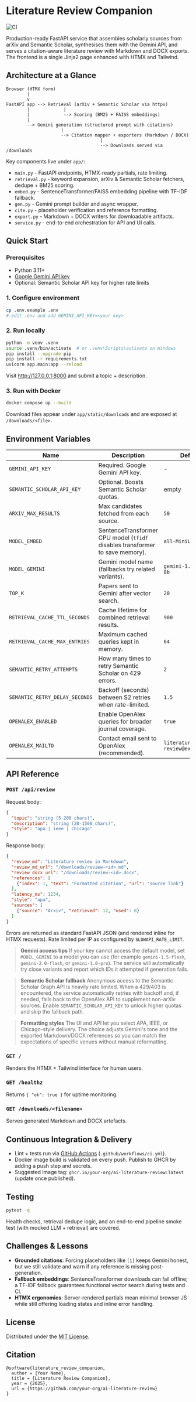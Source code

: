 # Literature Review Companion

![CI](https://img.shields.io/github/actions/workflow/status/your-org/ai-literature-review/ci.yml?branch=main)

Production-ready FastAPI service that assembles scholarly sources from arXiv and Semantic Scholar, synthesises them with the Gemini API, and serves a citation-aware literature review with Markdown and DOCX exports. The frontend is a single Jinja2 page enhanced with HTMX and Tailwind.

## Architecture at a Glance

```
Browser (HTMX form)
        |
        v
FastAPI app --> Retrieval (arXiv + Semantic Scholar via httpx)
        |             |
        |             --> Scoring (BM25 + FAISS embeddings)
        |
        --> Gemini generation (structured prompt with citations)
                     |
                     --> Citation mapper + exporters (Markdown / DOCX)
                                    |
                                    --> Downloads served via /downloads
```

Key components live under `app/`:
- `main.py` - FastAPI endpoints, HTMX-ready partials, rate limiting.
- `retrieval.py` - keyword expansion, arXiv & Semantic Scholar fetchers, dedupe + BM25 scoring.
- `embed.py` - SentenceTransformer/FAISS embedding pipeline with TF-IDF fallback.
- `gen.py` - Gemini prompt builder and async wrapper.
- `cite.py` - placeholder verification and reference formatting.
- `export.py` - Markdown + DOCX writers for downloadable artifacts.
- `service.py` - end-to-end orchestration for API and UI calls.

## Quick Start

### Prerequisites
- Python 3.11+
- [Google Gemini API key](https://ai.google.dev/)
- Optional: Semantic Scholar API key for higher rate limits

### 1. Configure environment

```bash
cp .env.example .env
# edit .env and add GEMINI_API_KEY=<your key>
```

### 2. Run locally

```bash
python -m venv .venv
source .venv/bin/activate  # or .venv\Scripts\activate on Windows
pip install --upgrade pip
pip install -r requirements.txt
uvicorn app.main:app --reload
```

Visit http://127.0.0.1:8000 and submit a topic + description.

### 3. Run with Docker

```bash
docker compose up --build
```

Download files appear under `app/static/downloads` and are exposed at `/downloads/<file>`.

## Environment Variables

| Name | Description | Default |
| ---- | ----------- | ------- |
| `GEMINI_API_KEY` | Required. Google Gemini API key. | - |
| `SEMANTIC_SCHOLAR_API_KEY` | Optional. Boosts Semantic Scholar quotas. | empty |
| `ARXIV_MAX_RESULTS` | Max candidates fetched from each source. | `50` |
| `MODEL_EMBED` | SentenceTransformer CPU model (`tfidf` disables transformer to save memory). | `all-MiniLM-L6-v2` |
| `MODEL_GEMINI` | Gemini model name (fallbacks try related variants). | `gemini-1.5-flash-8b` |
| `TOP_K` | Papers sent to Gemini after vector search. | `20` |
| `RETRIEVAL_CACHE_TTL_SECONDS` | Cache lifetime for combined retrieval results. | `900` |
| `RETRIEVAL_CACHE_MAX_ENTRIES` | Maximum cached queries kept in memory. | `64` |
| `SEMANTIC_RETRY_ATTEMPTS` | How many times to retry Semantic Scholar on 429 errors. | `2` |
| `SEMANTIC_RETRY_DELAY_SECONDS` | Backoff (seconds) between S2 retries when rate-limited. | `1.5` |
| `OPENALEX_ENABLED` | Enable OpenAlex queries for broader journal coverage. | `true` |
| `OPENALEX_MAILTO` | Contact email sent to OpenAlex (recommended). | `literature-review@example.com` |

## API Reference

### `POST /api/review`
Request body:
```json
{
  "topic": "string (5-200 chars)",
  "description": "string (20-1500 chars)",
  "style": "apa | ieee | chicago"
}
```
Response body:
```json
{
  "review_md": "Literature review in Markdown",
  "review_md_url": "/downloads/review-<id>.md",
  "review_docx_url": "/downloads/review-<id>.docx",
  "references": [
    {"index": 1, "text": "Formatted citation", "url": "source link"}
  ],
  "latency_ms": 1234,
  "style": "apa",
  "sources": [
    {"source": "Arxiv", "retrieved": 12, "used": 8}
  ]
}
```
Errors are returned as standard FastAPI JSON (and rendered inline for HTMX requests). Rate limited per IP as configured by `SLOWAPI_RATE_LIMIT`.

> **Gemini access tips**
> If your key cannot access the default model, set `MODEL_GEMINI` to a model you can use (for example `gemini-1.5-flash`, `gemini-2.0-flash`, or `gemini-1.0-pro`). The service will automatically try close variants and report which IDs it attempted if generation fails.

> **Semantic Scholar fallback**
> Anonymous access to the Semantic Scholar Graph API is heavily rate limited. When a 429/403 is encountered, the service automatically retries with backoff and, if needed, falls back to the OpenAlex API to supplement non-arXiv sources. Enable `SEMANTIC_SCHOLAR_API_KEY` to unlock higher quotas and skip the fallback path.

> **Formatting styles**
> The UI and API let you select APA, IEEE, or Chicago-style delivery. The choice adjusts Gemini's tone and the exported Markdown/DOCX references so you can match the expectations of specific venues without manual reformatting.

### `GET /`
Renders the HTMX + Tailwind interface for human users.

### `GET /healthz`
Returns `{ "ok": true }` for uptime monitoring.

### `GET /downloads/<filename>`
Serves generated Markdown and DOCX artefacts.

## Continuous Integration & Delivery

- Lint + tests run via [GitHub Actions](https://github.com/your-org/ai-literature-review/actions) (`.github/workflows/ci.yml`).
- Docker image build is validated on every push. Publish to GHCR by adding a push step and secrets.
- Suggested image tag: `ghcr.io/your-org/ai-literature-review:latest` (update once published).

## Testing

```bash
pytest -q
```

Health checks, retrieval dedupe logic, and an end-to-end pipeline smoke test (with mocked LLM + retrieval) are covered.

## Challenges & Lessons

- **Grounded citations**: Forcing placeholders like `[1]` keeps Gemini honest, but we still validate and warn if any reference is missing post-generation.
- **Fallback embeddings**: SentenceTransformer downloads can fail offline; a TF-IDF fallback guarantees functional vector search during tests and CI.
- **HTMX ergonomics**: Server-rendered partials mean minimal browser JS while still offering loading states and inline error handling.

## License

Distributed under the [MIT License](LICENSE).

## Citation

```
@software{literature_review_companion,
  author = {Your Name},
  title = {Literature Review Companion},
  year = {2025},
  url = {https://github.com/your-org/ai-literature-review}
}
```
